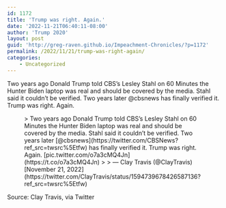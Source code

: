 ```yaml
---
id: 1172
title: 'Trump was right. Again.'
date: '2022-11-21T06:40:11-08:00'
author: 'Trump 2020'
layout: post
guid: 'http://greg-raven.github.io/Impeachment-Chronicles/?p=1172'
permalink: /2022/11/21/trump-was-right-again/
categories:
    - Uncategorized
---
```


Two years ago Donald Trump told CBS’s Lesley Stahl on 60 Minutes the Hunter Biden laptop was real and should be covered by the media. Stahl said it couldn’t be verified. Two years later @cbsnews has finally verified it. Trump was right. Again.

<figure class="wp-block-embed is-type-rich is-provider-twitter wp-block-embed-twitter"><div class="wp-block-embed__wrapper">> Two years ago Donald Trump told CBS’s Lesley Stahl on 60 Minutes the Hunter Biden laptop was real and should be covered by the media. Stahl said it couldn’t be verified. Two years later [@cbsnews](https://twitter.com/CBSNews?ref_src=twsrc%5Etfw) has finally verified it. Trump was right. Again. [pic.twitter.com/o7a3cMQ4Jn](https://t.co/o7a3cMQ4Jn)
> 
> — Clay Travis (@ClayTravis) [November 21, 2022](https://twitter.com/ClayTravis/status/1594739678426587136?ref_src=twsrc%5Etfw)

<script async="" charset="utf-8" src="https://platform.twitter.com/widgets.js"></script></div></figure>Source: Clay Travis, via Twitter